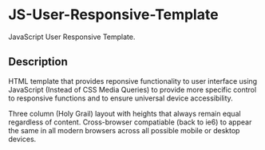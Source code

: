 # JS-User-Responsive-Template
JavaScript User Responsive Template.

## Description
HTML template that provides reponsive functionality to user interface using JavaScript (Instead of CSS Media Queries) to provide more specific control to responsive functions and to ensure universal device accessibility.

Three column (Holy Grail) layout with heights that always remain equal regardless of content. Cross-browser compatiable (back to ie6) to appear the same in all modern browsers across all possible mobile or desktop devices.

